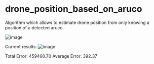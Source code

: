 # drone_position_based_on_aruco
Algorithm which allows to estimate drone position from only knowing a position of a detected aruco


![image](https://github.com/Qubi0-0/drone_position_based_on_aruco/assets/74156917/9fe8d432-c953-448e-b161-e7054cce4979)


Current results:
![image](https://github.com/Qubi0-0/drone_position_based_on_aruco/assets/74156917/9b0c55b0-e5ce-40cb-907f-3b256baf810e)

Total Error:     459460.70
Average Error:   392.37
